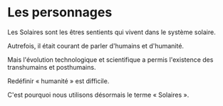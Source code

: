 # Les personnages
Les Solaires sont les êtres sentients qui vivent dans le système solaire.

Autrefois, il était courant de parler d'humains et d'humanité.

Mais l'évolution technologique et scientifique a permis l'existence des transhumains et posthumains.

Redéfinir « humanité » est difficile.

C'est pourquoi nous utilisons désormais le terme « Solaires ».